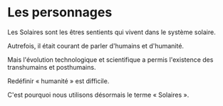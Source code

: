 # Les personnages
Les Solaires sont les êtres sentients qui vivent dans le système solaire.

Autrefois, il était courant de parler d'humains et d'humanité.

Mais l'évolution technologique et scientifique a permis l'existence des transhumains et posthumains.

Redéfinir « humanité » est difficile.

C'est pourquoi nous utilisons désormais le terme « Solaires ».